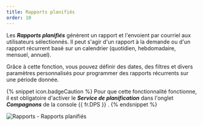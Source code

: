 ```yaml
---
title: Rapports planifiés
order: 10
---
```

Les ***Rapports planifiés*** génèrent un rapport et l'envoient par courriel aux utilisateurs sélectionnés. Il peut s'agir d'un rapport à la demande ou d'un rapport récurrent basé sur un calendrier (quotidien, hebdomadaire, mensuel, annuel).  

Grâce à cette fonction, vous pouvez définir des dates, des filtres et divers paramètres personnalisés pour programmer des rapports récurrents sur une période donnée.  

{% snippet icon.badgeCaution %} 
Pour que cette fonctionnalité fonctionne, il est obligatoire d'activer le ***Service de planification*** dans l'onglet ***Compagnons*** de la console {{ fr.DPS }} . 
{% endsnippet %}
 
![Rapports - Rapports planifiés](/img/fr/server/ServerOp4079.png) 
